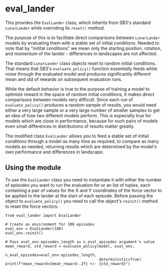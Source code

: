 # eval_lander

This provides the `EvalLander` class, which inherits from SB3's standard `LunarLander` while overriding its `reset()` method.

The purpose of this is to facilitate direct comparisons between `LunarLander` models by evaluating them with a stable set of initial conditions.
Needed to note that by "initital conditions" we mean only the starting position, rotation, and momentum of the lander - differences in landscapes
are not affected.

The standard `LunarLander` class objects reset to random initial conditions. That means that SB3's `evaluate_policy()` function essentially 
feeds white noise through the evaluated model and produces significantly different mean and std of rewards on subsequent evaluation runs.

While the default behavior is true to the purpose of training a model to optimize reward in the space of random initial conditions, it 
makes direct comparisons between models very difficult. Since each run of `evaluate_policy()` produces a random sample of results, you would need either
a very large sample or a very large number of smaller samples to get an idea of how two different models perform. This is especially true for models
which are close in performance, because for such pairs of models even small differences in distributions of results matter greatly.

The modified class `EvalLander` allows you to feed a stable set of initial conditions through a model as many time as required, to compare as many models
as needed, returning results which are determined by the model's own performance and differences in landscape.

## Using the module

To use the `EvalLander` class you need to instantiate it with either the number of episodes you want to run the evaluation for or
an list of tuples, each containing a pair of values for the X and Y coordinates of the force vector to be applied to the lander
at the start of each episode. Before passing the object to `evaluate_policy()` you need to call the object's `reinit()` method to reset
the force vectors:

    from eval_lander import EvalLander

    # Create an environment for 100 episodes
    eval_env = EvalLander(100)
    eval_env.reinit()

    # Pass eval_env.episodes_length as n_eval_episodes argument's value
    mean_reward, std_reward = evaluate_policy(model, eval_env, 
                                              n_eval_episodes=eval_env.episodes_length, 
                                              deterministic=True)
    print(f"mean_reward={mean_reward:.2f} +/- {std_reward}")
